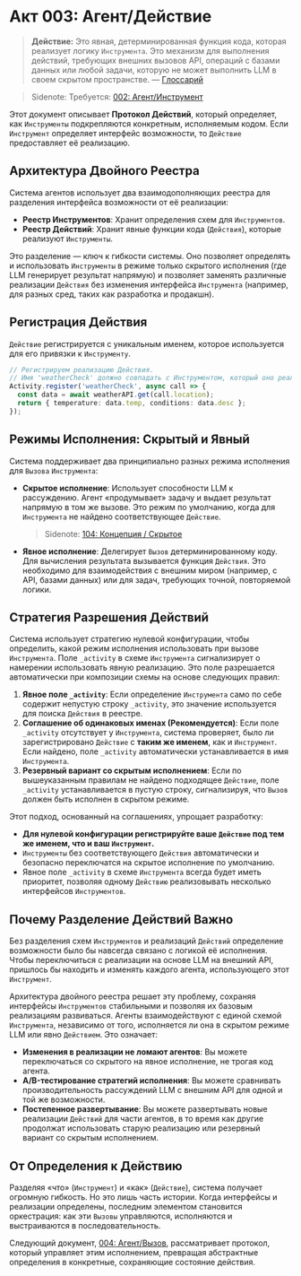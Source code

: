 # Акт 003: Агент/Действие

> **Действие:** Это явная, детерминированная функция кода, которая реализует логику `Инструмента`. Это механизм для выполнения действий, требующих внешних вызовов API, операций с базами данных или любой задачи, которую не может выполнить LLM в своем скрытом пространстве. — [Глоссарий](./000_glossary.md)

> Sidenote: Требуется: [002: Агент/Инструмент](./002_agent_tool.md)

Этот документ описывает **Протокол Действий**, который определяет, как `Инструменты` подкрепляются конкретным, исполняемым кодом. Если `Инструмент` определяет интерфейс возможности, то `Действие` предоставляет её реализацию.

## Архитектура Двойного Реестра

Система агентов использует два взаимодополняющих реестра для разделения интерфейса возможности от её реализации:

- **Реестр Инструментов**: Хранит определения схем для `Инструментов`.
- **Реестр Действий**: Хранит явные функции кода (`Действия`), которые реализуют `Инструменты`.

Это разделение — ключ к гибкости системы. Оно позволяет определять и использовать `Инструменты` в режиме только скрытого исполнения (где LLM генерирует результат напрямую) и позволяет заменять различные реализации `Действия` без изменения интерфейса `Инструмента` (например, для разных сред, таких как разработка и продакшн).

## Регистрация Действия

`Действие` регистрируется с уникальным именем, которое используется для его привязки к `Инструменту`.

```typescript
// Регистрируем реализацию Действия.
// Имя 'weatherCheck' должно совпадать с Инструментом, который оно реализует.
Activity.register('weatherCheck', async call => {
  const data = await weatherAPI.get(call.location);
  return { temperature: data.temp, conditions: data.desc };
});
```

## Режимы Исполнения: Скрытый и Явный

Система поддерживает два принципиально разных режима исполнения для `Вызова` `Инструмента`:

- **Скрытое исполнение**: Использует способности LLM к рассуждению. Агент «продумывает» задачу и выдает результат напрямую в том же вызове. Это режим по умолчанию, когда для `Инструмента` не найдено соответствующее `Действие`.
  > Sidenote: [104: Концепция / Скрытое](./104_concept_latent.md)
- **Явное исполнение**: Делегирует `Вызов` детерминированному коду. Для вычисления результата вызывается функция `Действия`. Это необходимо для взаимодействия с внешним миром (например, с API, базами данных) или для задач, требующих точной, повторяемой логики.

## Стратегия Разрешения Действий

Система использует стратегию нулевой конфигурации, чтобы определить, какой режим исполнения использовать при вызове `Инструмента`. Поле `_activity` в схеме `Инструмента` сигнализирует о намерении использовать явную реализацию. Это поле разрешается автоматически при композиции схемы на основе следующих правил:

1.  **Явное поле `_activity`**: Если определение `Инструмента` само по себе содержит непустую строку `_activity`, это значение используется для поиска `Действия` в реестре.
2.  **Соглашение об одинаковых именах (Рекомендуется)**: Если поле `_activity` отсутствует у `Инструмента`, система проверяет, было ли зарегистрировано `Действие` с **таким же именем**, как и `Инструмент`. Если найдено, поле `_activity` автоматически устанавливается в имя `Инструмента`.
3.  **Резервный вариант со скрытым исполнением**: Если по вышеуказанным правилам не найдено подходящее `Действие`, поле `_activity` устанавливается в пустую строку, сигнализируя, что `Вызов` должен быть исполнен в скрытом режиме.

Этот подход, основанный на соглашениях, упрощает разработку:

- **Для нулевой конфигурации регистрируйте ваше `Действие` под тем же именем, что и ваш `Инструмент`.**
- `Инструменты` без соответствующего `Действия` автоматически и безопасно переключатся на скрытое исполнение по умолчанию.
- Явное поле `_activity` в схеме `Инструмента` всегда будет иметь приоритет, позволяя одному `Действию` реализовывать несколько интерфейсов `Инструментов`.

## Почему Разделение Действий Важно

Без разделения схем `Инструментов` и реализаций `Действий` определение возможности было бы навсегда связано с логикой её исполнения. Чтобы переключиться с реализации на основе LLM на внешний API, пришлось бы находить и изменять каждого агента, использующего этот `Инструмент`.

Архитектура двойного реестра решает эту проблему, сохраняя интерфейсы `Инструментов` стабильными и позволяя их базовым реализациям развиваться. Агенты взаимодействуют с единой схемой `Инструмента`, независимо от того, исполняется ли она в скрытом режиме LLM или явно `Действием`. Это означает:

- **Изменения в реализации не ломают агентов**: Вы можете переключаться со скрытого на явное исполнение, не трогая код агента.
- **A/B-тестирование стратегий исполнения**: Вы можете сравнивать производительность рассуждений LLM с внешним API для одной и той же возможности.
- **Постепенное развертывание**: Вы можете развертывать новые реализации `Действий` для части агентов, в то время как другие продолжат использовать старую реализацию или резервный вариант со скрытым исполнением.

## От Определения к Действию

Разделяя «что» (`Инструмент`) и «как» (`Действие`), система получает огромную гибкость. Но это лишь часть истории. Когда интерфейсы и реализации определены, последним элементом становится оркестрация: как эти `Вызовы` управляются, исполняются и выстраиваются в последовательность.

Следующий документ, [004: Агент/Вызов](./004_agent_call.md), рассматривает протокол, который управляет этим исполнением, превращая абстрактные определения в конкретные, сохраняющие состояние действия.